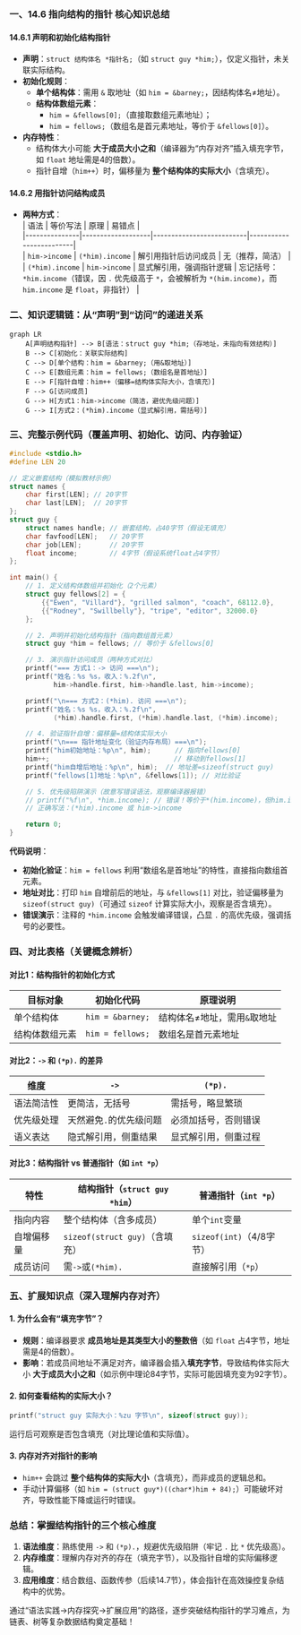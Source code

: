 ### 一、14.6 指向结构的指针 核心知识总结  
#### 14.6.1 声明和初始化结构指针  
- **声明**：`struct 结构体名 *指针名;`（如 `struct guy *him;`），仅定义指针，未关联实际结构。  
- **初始化规则**：  
  - **单个结构体**：需用 `&` 取地址（如 `him = &barney;`，因结构体名≠地址）。  
  - **结构体数组元素**：  
    - `him = &fellows[0];`（直接取数组元素地址）；  
    - `him = fellows;`（数组名是首元素地址，等价于 `&fellows[0]`）。  
- **内存特性**：  
  - 结构体大小可能 **大于成员大小之和**（编译器为“内存对齐”插入填充字节，如 `float` 地址需是4的倍数）。  
  - 指针自增（`him++`）时，偏移量为 **整个结构体的实际大小**（含填充）。  


#### 14.6.2 用指针访问结构成员  
- **两种方式**：  
  | 语法          | 等价写法          | 原理                     | 易错点                  |  
  |---------------|-------------------|--------------------------|-------------------------|  
  | `him->income` | `(*him).income`   | 解引用指针后访问成员     | 无（推荐，简洁）        |  
  | `(*him).income` | `him->income`   | 显式解引用，强调指针逻辑 | 忘记括号：`*him.income`（错误，因 `.` 优先级高于 `*`，会被解析为 `*(him.income)`，而 `him.income` 是 `float`，非指针） |  




### 二、知识逻辑链：从“声明”到“访问”的递进关系  
```mermaid
graph LR
    A[声明结构指针] --> B[语法：struct guy *him;（存地址，未指向有效结构）]
    B --> C[初始化：关联实际结构]
    C --> D[单个结构：him = &barney;（用&取地址）]
    C --> E[数组元素：him = fellows;（数组名是首地址）]
    E --> F[指针自增：him++（偏移=结构体实际大小，含填充）]
    F --> G[访问成员]
    G --> H[方式1：him->income（简洁，避优先级问题）]
    G --> I[方式2：(*him).income（显式解引用，需括号）]
```  




### 三、完整示例代码（覆盖声明、初始化、访问、内存验证）  
```c
#include <stdio.h>
#define LEN 20

// 定义嵌套结构（模拟教材示例）
struct names {
    char first[LEN]; // 20字节
    char last[LEN];  // 20字节
};
struct guy {
    struct names handle; // 嵌套结构，占40字节（假设无填充）
    char favfood[LEN];   // 20字节
    char job[LEN];       // 20字节
    float income;        // 4字节（假设系统float占4字节）
};

int main() {
    // 1. 定义结构体数组并初始化（2个元素）
    struct guy fellows[2] = {
        {{"Ewen", "Villard"}, "grilled salmon", "coach", 68112.0},
        {{"Rodney", "Swillbelly"}, "tripe", "editor", 32000.0}
    };

    // 2. 声明并初始化结构指针（指向数组首元素）
    struct guy *him = fellows; // 等价于 &fellows[0]

    // 3. 演示指针访问成员（两种方式对比）
    printf("=== 方式1：-> 访问 ===\n");
    printf("姓名：%s %s，收入：%.2f\n", 
           him->handle.first, him->handle.last, him->income);

    printf("\n=== 方式2：(*him). 访问 ===\n");
    printf("姓名：%s %s，收入：%.2f\n", 
           (*him).handle.first, (*him).handle.last, (*him).income);

    // 4. 验证指针自增：偏移量=结构体实际大小
    printf("\n=== 指针地址变化（验证内存布局）===\n");
    printf("him初始地址：%p\n", him);      // 指向fellows[0]
    him++;                               // 移动到fellows[1]
    printf("him自增后地址：%p\n", him);  // 地址差=sizeof(struct guy)
    printf("fellows[1]地址：%p\n", &fellows[1]); // 对比验证

    // 5. 优先级陷阱演示（故意写错误语法，观察编译器报错）
    // printf("%f\n", *him.income); // 错误！等价于*(him.income)，但him.income是float，非指针
    // 正确写法：(*him).income 或 him->income

    return 0;
}
```  
**代码说明**：  
- **初始化验证**：`him = fellows` 利用“数组名是首地址”的特性，直接指向数组首元素。  
- **地址对比**：打印 `him` 自增前后的地址，与 `&fellows[1]` 对比，验证偏移量为 `sizeof(struct guy)`（可通过 `sizeof` 计算实际大小，观察是否含填充）。  
- **错误演示**：注释的 `*him.income` 会触发编译错误，凸显 `.` 的高优先级，强调括号的必要性。  




### 四、对比表格（关键概念辨析）  
#### 对比1：结构指针的初始化方式  
| 目标对象       | 初始化代码          | 原理说明                     |  
|----------------|---------------------|------------------------------|  
| 单个结构体     | `him = &barney;`    | 结构体名≠地址，需用`&`取地址 |  
| 结构体数组元素 | `him = fellows;`    | 数组名是首元素地址           |  


#### 对比2：`->` 和 `(*p).` 的差异  
| 维度         | `->`                  | `(*p).`                |  
|--------------|-----------------------|-----------------------|  
| 语法简洁性   | 更简洁，无括号        | 需括号，略显繁琐      |  
| 优先级处理   | 天然避免`.`的优先级问题 | 必须加括号，否则错误  |  
| 语义表达     | 隐式解引用，侧重结果  | 显式解引用，侧重过程  |  


#### 对比3：结构指针 vs 普通指针（如 `int *p`）  
| 特性         | 结构指针（`struct guy *him`） | 普通指针（`int *p`）      |  
|--------------|------------------------------|--------------------------|  
| 指向内容     | 整个结构体（含多成员）       | 单个`int`变量            |  
| 自增偏移量   | `sizeof(struct guy)`（含填充）| `sizeof(int)`（4/8字节） |  
| 成员访问     | 需`->`或`(*him).`            | 直接解引用（`*p`）       |  




### 五、扩展知识点（深入理解内存对齐）  
#### 1. 为什么会有“填充字节”？  
- **规则**：编译器要求 **成员地址是其类型大小的整数倍**（如 `float` 占4字节，地址需是4的倍数）。  
- **影响**：若成员间地址不满足对齐，编译器会插入**填充字节**，导致结构体实际大小 **大于成员大小之和**（如示例中理论84字节，实际可能因填充变为92字节）。  

#### 2. 如何查看结构的实际大小？  
```c
printf("struct guy 实际大小：%zu 字节\n", sizeof(struct guy));
```  
运行后可观察是否包含填充（对比理论值和实际值）。  

#### 3. 内存对齐对指针的影响  
- `him++` 会跳过 **整个结构体的实际大小**（含填充），而非成员的逻辑总和。  
- 手动计算偏移（如 `him = (struct guy*)((char*)him + 84);`）可能破坏对齐，导致性能下降或运行时错误。  




### 总结：掌握结构指针的三个核心维度  
1. **语法维度**：熟练使用 `->` 和 `(*p).`，规避优先级陷阱（牢记 `.` 比 `*` 优先级高）。  
2. **内存维度**：理解内存对齐的存在（填充字节），以及指针自增的实际偏移逻辑。  
3. **应用维度**：结合数组、函数传参（后续14.7节），体会指针在高效操控复杂结构中的优势。  

通过“语法实践→内存探究→扩展应用”的路径，逐步突破结构指针的学习难点，为链表、树等复杂数据结构奠定基础！